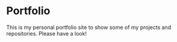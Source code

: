 # Portfolio
This is my personal portfolio site to show some of my projects and repositories. Please have a look!
